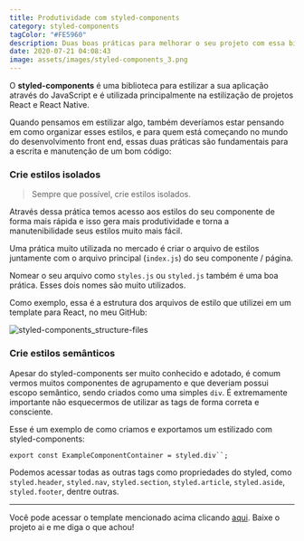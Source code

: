 ```yaml
---
title: Produtividade com styled-components
category: styled-components
tagColor: "#FE5960"
description: Duas boas práticas para melhorar o seu projeto com essa biblioteca fenomenal
date: 2020-07-21 04:08:43
image: assets/images/styled-components_3.png
---
```

O **styled-components** é uma biblioteca para estilizar a sua aplicação através do JavaScript e é utilizada principalmente na estilização de projetos React e React Native.

Quando pensamos em estilizar algo, também deveríamos estar pensando em como organizar esses estilos, e para quem está começando no mundo do desenvolvimento front end, essas duas práticas são fundamentais para a escrita e manutenção de um bom código:

### Crie estilos isolados

> Sempre que possível, crie estilos isolados.

Através dessa prática temos acesso aos estilos do seu componente de forma mais rápida e isso gera mais produtividade e torna a manutenibilidade seus estilos muito mais fácil.

Uma prática muito utilizada no mercado é criar o arquivo de estilos juntamente com o arquivo principal (`index.js`) do seu componente / página.

Nomear o seu arquivo como `styles.js` ou `styled.js` também é uma boa prática. Esses dois nomes são muito utilizados.

Como exemplo, essa é a estrutura dos arquivos de estilo que utilizei em um template para React, no meu GitHub:

![styled-components_structure-files](assets/images/styled-components_3.png "estrutura de arquivos usando styled-components")

### Crie estilos semânticos

Apesar do styled-components ser muito conhecido e adotado, é comum vermos muitos componentes de agrupamento e que deveriam possui escopo semântico, sendo criados como uma simples `div`. É extremamente importante não esquecermos de utilizar as tags de forma correta  e consciente.

Esse é um exemplo de como criamos e exportamos um estilizado com styled-components:

`export const ExampleComponentContainer = styled.div``;`

Podemos acessar todas as outras tags como propriedades do styled, como `styled.header`, `styled.nav`, `styled.section`, `styled.article`, `styled.aside`, `styled.footer`, dentre outras.

---

Você pode acessar o template mencionado acima clicando [aqui](https://github.com/coderamos/template-reactjs). Baixe o projeto ai e me diga o que achou!